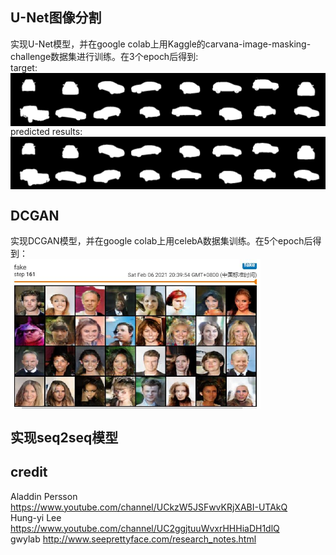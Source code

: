 ## U-Net图像分割  
实现U-Net模型，并在google colab上用Kaggle的carvana-image-masking-challenge数据集进行训练。在3个epoch后得到:  
target:  
<img src="U-Net/results/0.png" width = "800"  alt="图片名称" align=center />    
predicted results:  
<img src="U-Net/results/pred_0.png" width = "800"  alt="图片名称" align=center />  

## DCGAN  
实现DCGAN模型，并在google colab上用celebA数据集训练。在5个epoch后得到：  
<img src="DCGAN/DCGAN_fakeImage.JPG" width = "400" alt="图片名称" align=center />  

## 实现seq2seq模型    
## credit  
Aladdin Persson https://www.youtube.com/channel/UCkzW5JSFwvKRjXABI-UTAkQ  
Hung-yi Lee https://www.youtube.com/channel/UC2ggjtuuWvxrHHHiaDH1dlQ  
gwylab http://www.seeprettyface.com/research_notes.html
